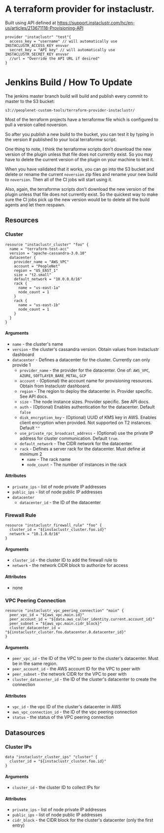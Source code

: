 # A terraform provider for instaclustr.  

Built using API defined at https://support.instaclustr.com/hc/en-us/articles/213671118-Provisioning-API

```
provider "instaclustr" "test"{
  access_key = "username" // will automatically use INSTACLUSTR_ACCESS_KEY envvar
  secret_key = "API key" // will automatically use INSTACLUSTR_SECRET_KEY envvar
  //url = "Override the API URL if desired"
}
```

# Jenkins Build / How To Update

The jenkins master branch build will build and publish every commit to master to the S3 bucket: 

```
s3://peoplenet-custom-tools/terraform-provider-instaclustr/
```

Most of the terraform projects have a terraformw file which is configured to pull a version called noversion. 

So after you publish a new build to the bucket, you can test it by typing in the version # published to your local terraformw script. 

One thing to note, I think the terraformw scripts don't download the new version of the plugin unless that file does not currently exist. So you may have to delete the current version of the plugin on your machine to test it. 

When you have validated that it works, you can go into the S3 bucket and delete or rename the current `noversion` zip files and rename your new build to `noversion`. Then all of the CI jobs will start using it. 

Also, again, the terraformw scripts don't download the new version of the plugin unless that file does not currently exist. So the quickest way to make sure the CI jobs pick up the new  version would be to delete all the build agents and let them respawn. 

## Resources

### Cluster

```
resource "instaclustr_cluster" "foo" {
  name = "terraform-test-acc"
  version = "apache-cassandra-3.0.10"
  datacenter {
    provider_name = "AWS_VPC"
    account = "PeopleNet"
    region = "US_EAST_1"
    size = "t2.small"
    default_network = "10.0.0.0/16"
    rack {
      name = "us-east-1a"
      node_count = 1
    }
    rack {
      name = "us-east-1b"
      node_count = 1
    }
  }
}
```

#### Arguments

* `name` - the cluster's name
* `version` - the cluster's cassandra version. Obtain values from Instaclustr dashboard
* `datacenter` - Defines a datacenter for the cluster. Currently can only provide 1
  * `provider_name` - the provider for the datacenter. One of: `AWS_VPC`, `AZURE`, `SOFTLAYER_BARE_METAL`, `GCP`
  * `account` - (Optional) the account name for provisioning resources. Obtain from Instaclustr dashboard.
  * `region` - The region to deploy the datacenter in. Provider specific. See API docs.
  * `size` - The node instance sizes. Provider specific. See API docs.
  * `auth` - (Optional) Enables authentication for the datacenter. Default `false`
  * `disk_encryption_key` - (Optional) UUID of KMS key in AWS. Enables client encryption when provided. Not supported on T2 instances. Default `""`
  * `use_private_rpc_broadcast_address` - (Optional) use the private IP address for cluster communication. Default `true`.
  * `default_network` - The CIDR network for the datacenter.
  * `rack` - Defines a server rack for the datacenter. Must define at minimum 2
    * `name` - The rack name
    * `node_count` - The number of instances in the rack

#### Attributes

* `private_ips` - list of node private IP addresses
* `public_ips` - list of node public IP addresses
* `datacenter`
  * `datacenter_id` - the ID of the datacenter

### Firewall Rule

```
resource "instaclustr_firewall_rule" "foo" {
  cluster_id = "${instaclustr_cluster.foo.id}"
  network = "10.1.0.0/16"
}
```

#### Arguments

* `cluster_id` - the cluster ID to add the firewall rule to
* `network` - the network CIDR block to authorize for access

#### Attributes

* none

### VPC Peering Connection

```
resource "instaclustr_vpc_peering_connection" "main" {
  peer_vpc_id = "${aws_vpc.main.id}"
  peer_account_id = "${data.aws_caller_identity.current.account_id}"
  peer_subnet = "${aws_vpc.main.cidr_block}"
  cluster_datacenter_id = "${instaclustr_cluster.foo.datacenter.0.datacenter_id}"
}
```

#### Arguments

* `peer_vpc_id` - the ID of the VPC to peer to the cluster's datacenter. Must be in the same region.
* `peer_account_id` - the AWS account ID for the VPC to peer with
* `peer_subnet` - the network CIDR for the VPC to peer with
* `cluster_datacenter_id` - the ID of the cluster's datacenter to create the connection

#### Attributes

* `vpc_id` - the vpc ID of the cluster's datacenter in AWS
* `aws_vpc_connection_id` - the ID of the vpc peering connection
* `status` - the status of the VPC peering connection

## Datasources

### Cluster IPs

```
data "instaclustr_cluster_ips" "cluster" {
  cluster_id = "${instaclustr_cluster.foo.id}"
}
```

#### Arguments

* `cluster_id` - the cluster ID to collect IPs for

#### Attributes

* `private_ips` - list of node private IP addresses
* `public_ips` - list of node public IP addresses
* `cidr_block` - the CIDR block for the cluster's datacenter (only the first entry)

